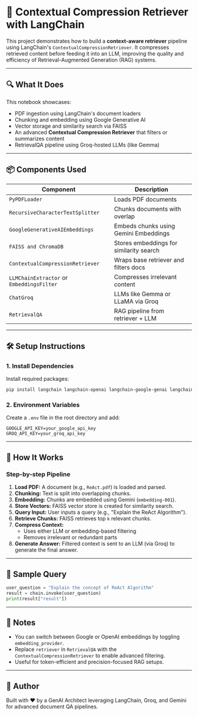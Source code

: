 # 🧠 Contextual Compression Retriever with LangChain

This project demonstrates how to build a **context-aware retriever** pipeline using LangChain's `ContextualCompressionRetriever`. It compresses retrieved content before feeding it into an LLM, improving the quality and efficiency of Retrieval-Augmented Generation (RAG) systems.

---

## 🔍 What It Does

This notebook showcases:

- PDF ingestion using LangChain's document loaders
- Chunking and embedding using Google Generative AI
- Vector storage and similarity search via FAISS
- An advanced **Contextual Compression Retriever** that filters or summarizes content
- RetrievalQA pipeline using Groq-hosted LLMs (like Gemma)

---

## 📦 Components Used

| Component                      | Description |
|-------------------------------|-------------|
| `PyPDFLoader`                 | Loads PDF documents |
| `RecursiveCharacterTextSplitter` | Chunks documents with overlap |
| `GoogleGenerativeAIEmbeddings` | Embeds chunks using Gemini Embeddings |
| `FAISS and ChromaDB`                       | Stores embeddings for similarity search |
| `ContextualCompressionRetriever` | Wraps base retriever and filters docs |
| `LLMChainExtractor` or `EmbeddingsFilter` | Compresses irrelevant content |
| `ChatGroq`                    | LLMs like Gemma or LLaMA via Groq |
| `RetrievalQA`                 | RAG pipeline from retriever + LLM |

---

## 🛠️ Setup Instructions

### 1. Install Dependencies

Install required packages:

```bash
pip install langchain langchain-openai langchain-google-genai langchain-community langchain-groq python-dotenv
```

### 2. Environment Variables

Create a `.env` file in the root directory and add:

```env
GOOGLE_API_KEY=your_google_api_key
GROQ_API_KEY=your_groq_api_key
```

---

## 🚀 How It Works

### Step-by-step Pipeline

1. **Load PDF:** A document (e.g., `ReAct.pdf`) is loaded and parsed.
2. **Chunking:** Text is split into overlapping chunks.
3. **Embedding:** Chunks are embedded using Gemini (`embedding-001`).
4. **Store Vectors:** FAISS vector store is created for similarity search.
5. **Query Input:** User inputs a query (e.g., "Explain the ReAct Algorithm").
6. **Retrieve Chunks:** FAISS retrieves top `k` relevant chunks.
7. **Compress Context:** 
    - Uses either LLM or embedding-based filtering
    - Removes irrelevant or redundant parts
8. **Generate Answer:** Filtered context is sent to an LLM (via Groq) to generate the final answer.

---

## 🧪 Sample Query

```python
user_question = "Explain the concept of ReAct Algorithm"
result = chain.invoke(user_question)
print(result["result"])
```

---

## 📌 Notes

- You can switch between Google or OpenAI embeddings by toggling `embedding_provider`.
- Replace `retriever` in `RetrievalQA` with the `ContextualCompressionRetriever` to enable advanced filtering.
- Useful for token-efficient and precision-focused RAG setups.

---

## 🧠 Author

Built with ❤️ by a GenAI Architect leveraging LangChain, Groq, and Gemini for advanced document QA pipelines.
